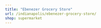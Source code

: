 ```yaml
---
title: "Ebenezer Grocery Store"
url: /indianapolis/ebenezer-grocery-store/
shop: supermarket
---
```

